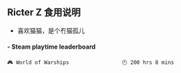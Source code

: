 ## Ricter Z 食用说明
- 喜欢猫猫，是个冇猫孤儿

<!-- steam-box start -->
#### - Steam playtime leaderboard
```text
🎮 World of Warships                 🕘 200 hrs 8 mins
```
<!-- Powered by https://github.com/YouEclipse/steam-box . -->
<!-- steam-box end -->
